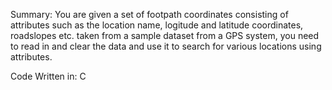 Summary:
You are given a set of footpath coordinates consisting of attributes such as the location name, logitude and latitude coordinates, roadslopes etc. taken from a sample dataset from a GPS system, you need to read in and clear the data and use it to search for various locations using attributes.

Code Written in: C
